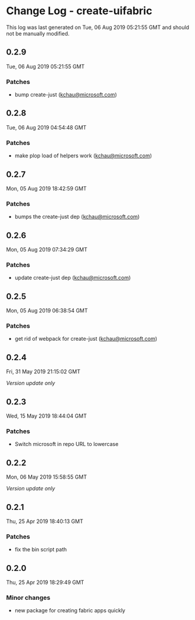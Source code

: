 # Change Log - create-uifabric

This log was last generated on Tue, 06 Aug 2019 05:21:55 GMT and should not be manually modified.

## 0.2.9
Tue, 06 Aug 2019 05:21:55 GMT

### Patches

- bump create-just (kchau@microsoft.com)

## 0.2.8
Tue, 06 Aug 2019 04:54:48 GMT

### Patches

- make plop load of helpers work (kchau@microsoft.com)

## 0.2.7
Mon, 05 Aug 2019 18:42:59 GMT

### Patches

- bumps the create-just dep (kchau@microsoft.com)

## 0.2.6
Mon, 05 Aug 2019 07:34:29 GMT

### Patches

- update create-just dep (kchau@microsoft.com)

## 0.2.5
Mon, 05 Aug 2019 06:38:54 GMT

### Patches

- get rid of webpack for create-just (kchau@microsoft.com)

## 0.2.4
Fri, 31 May 2019 21:15:02 GMT

*Version update only*

## 0.2.3
Wed, 15 May 2019 18:44:04 GMT

### Patches

- Switch microsoft in repo URL to lowercase

## 0.2.2
Mon, 06 May 2019 15:58:55 GMT

*Version update only*

## 0.2.1
Thu, 25 Apr 2019 18:40:13 GMT

### Patches

- fix the bin script path

## 0.2.0
Thu, 25 Apr 2019 18:29:49 GMT

### Minor changes

- new package for creating fabric apps quickly

